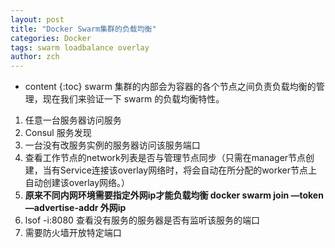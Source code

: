 ```yaml
---
layout: post
title: "Docker Swarm集群的负载均衡"
categories: Docker
tags: swarm loadbalance overlay
author: zch
---
```


* content
{:toc}
swarm 集群的内部会为容器的各个节点之间负责负载均衡的管理，现在我们来验证一下 swarm 的负载均衡特性。

















1. 任意一台服务器访问服务
2. Consul 服务发现
3. 一台没有改服务实例的服务器访问该服务端口
4. 查看工作节点的network列表是否与管理节点同步（只需在manager节点创建，当有Service连接该overlay网络时，将会自动在所分配的worker节点上自动创建该overlay网络。）
5. **原来不同内网环境需要指定外网ip才能负载均衡 docker swarm join —token —advertise-addr 外网ip**
6. lsof -i:8080 查看没有服务的服务器是否有监听该服务的端口
7. 需要防火墙开放特定端口